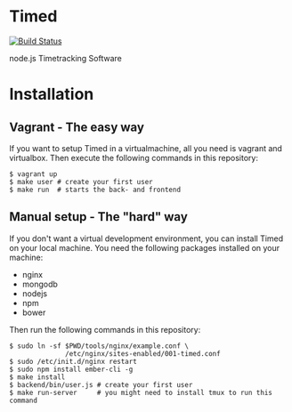 Timed
=====

[![Build Status](https://travis-ci.org/topaxi/timed.svg)](https://travis-ci.org/topaxi/timed)

node.js Timetracking Software

Installation
============

Vagrant - The easy way
----------------------

If you want to setup Timed in a virtualmachine, all you need is
vagrant and virtualbox.
Then execute the following commands in this repository:

```shell
$ vagrant up
$ make user # create your first user
$ make run  # starts the back- and frontend
```

Manual setup - The "hard" way
-----------------------------

If you don't want a virtual development environment, you can install
Timed on your local machine.
You need the following packages installed on your machine:

- nginx
- mongodb
- nodejs
- npm
- bower

Then run the following commands in this repository:

```shell
$ sudo ln -sf $PWD/tools/nginx/example.conf \
              /etc/nginx/sites-enabled/001-timed.conf
$ sudo /etc/init.d/nginx restart
$ sudo npm install ember-cli -g
$ make install
$ backend/bin/user.js # create your first user
$ make run-server     # you might need to install tmux to run this command
```
